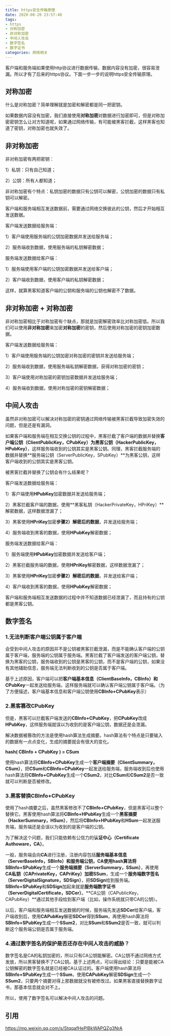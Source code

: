 ```yaml
---
title: https安全传输原理
date: 2020-08-20 23:57:48
tags: 
- https
- 对称加密
- 非对称加密
- 中间人攻击
- 数字签名
- 数字证书
categories: 网络相关
---
```


客户端和服务端如果使用http协议进行数据传输，数据内容没有加密，很容易泄漏。所以才有了后来的https协议。下面一步一步的说明https安全传输原理。

## 对称加密

什么是对称加密？简单理解就是加密和解密都是同一把密钥。

如果数据内容没有加密，我们直接使用**对称加密**对数据进行加密即可，但是对称加密密钥怎么让对方知道呢，如果通过网络传输，有可能被黑客拦截，这样黑客也知道了密钥，对称加密也就失效了。

## 非对称加密

非对称加密有两把密钥：

1）私钥：只有自己知道；

2）公钥：所有人都知道；

非对称加密有个特点：私钥加密的数据只有公钥可以解密，公钥加密的数据只有私钥可以解密。

客户端和服务端相互发送数据前，需要通过网络交换彼此的公钥，然后才开始相互发送数据。

客户端发送数据给服务端：

1）客户端使用服务端的公钥加密数据并发送给服务端；

2）服务端收到数据，使用服务端的私钥解密数据；

服务端发送数据给客户端：

1）服务端使用客户端的公钥加密数据并发送给客户端；

2）客户端收到数据，使用客户端的私钥解密数据；

这样，就算黑客知道客户端的公钥和服务端的公钥也解密不了数据。

## 非对称加密 + 对称加密

非对称加密相比于对称加密有个缺点，那就是加密解密效率比对称加密低。所以我们可以使用**非对称加密**来加密**对称加密**的密钥，然后使用对称加密的密钥加密数据。

客户端发送数据给服务端：

1）客户端使用服务端的公钥加密对称加密的密钥并发送给服务端；

2）服务端收到数据，使用服务端私钥解密数据，获得对称加密的密钥；

3）客户端使用对称加密的密钥加密数据并发送给服务端；

4）服务端收到数据，使用对称加密的密钥解密数据；

## 中间人攻击

虽然非对称加密可以解决对称加密的密钥通过网络传输被黑客拦截导致加密失效的问题，但是还是有漏洞。

如果客户端和服务端在相互交换公钥的过程中，黑客拦截了客户端的数据并替换**客户端公钥（ClientPublicKey，CPubKey）**为**黑客公钥（HackerPublicKey，HPubKey）**，这样服务端收到的公钥其实是黑客公钥。同理，黑客拦截服务端的数据并替换**服务端公钥（ServerPublicKey，SPubKey）**为黑客公钥，这样客户端收到的公钥其实是黑客公钥。

被黑客拦截并替换了公钥会有什么结果呢？

客户端发送数据给服务端：

1）客户端使用**HPubKey**加密数据并发送给服务端；

2）黑客拦截客户端的数据，使用**黑客私钥（HackerPrivateKey，HPriKey）**解密数据，这样数据泄漏了；

3）黑客使用**HPriKey**加密**步骤2）解密后的数据**，并发送给服务端；

4）服务端收到黑客的数据，使用**HPubKey**解密数据；

服务端发送数据给客户端：

1）服务端使用**HPubKey**加密数据并发送给客户端；

2）黑客拦截服务端的数据，使用**HPriKey**解密数据，这样数据泄漏了；

3）黑客使用**HPriKey**加密**步骤2）解密后的数据**，并发送给客户端；

4）客户端收到黑客的数据，使用**HPubKey**解密数据；

客户端和服务端相互发送数据的过程中并不知道数据已经泄漏了，而且持有的公钥都是黑客公钥。

## 数字签名

### 1.无法判断客户端公钥属于客户端

会受到中间人攻击的原因并不是公钥被黑客拦截泄漏，而是不能确认客户端的公钥属于客户端，服务端的公钥属于服务端。黑客拦截了客户端发送的客户端公钥，替换为黑客的公钥，服务端收到的公钥是黑客的公钥，而不是客户端的公钥，如果没有其他辅助信息，服务端无法判断收到的公钥是否属于客户端。

基于上述原因，客户端可以把**客户端基本信息（ClientBaseInfo，CBInfo）**和**CPubKey**一起发送给服务端，这样服务端就可以确认客户端公钥属于客户端。（为了方便描述，客户端基本信息和客户端公钥使用**CBInfo+CPubKey**表示）

### 2.黑客篡改CPubKey

但是，黑客可以拦截客户端发送的**CBInfo+CPubKey**，把**CPubKey**改成**HPubKey**，这样服务端就误以为收到的是客户端公钥，数据还是会泄漏。

解决数据被篡改的方法是使用hash算法生成摘要。hash算法有个特点是只要输入的数据有一点点变化，生成的摘要就会有很大的变化。

**hash( CBInfo + CPubKey ) = CSum**

使用hash算法将**CBInfo+CPubKey**生成一个**客户端摘要（ClientSummary，CSum）**，把**CSum**和**CBInfo+CPubKey**一起发送给服务端，服务端收到后也使用hash算法将**CBInfo+CPubKey**生成一个**CSum2**，对比**CSum**和**CSum2**是否一致就可以判断是否被修改。

### 3.黑客替换CBInfo+CPubKey

使用了hash摘要之后，虽然黑客修改不了**CBInfo+CPubKey**，但是黑客可以整个替换它。黑客使用hash算法将**CBInfo+HPubKey**生成一个**黑客摘要（HackerSummary，HSum）**，然后将**CBInfo+HPubKey**和**HSum**一起发送服务端，服务端还是会误以为收到的是客户端的公钥。

为了解决这个问题，我们只能依赖有公信力的**认证中心（Certificate Authoware，CA）**。

一般，服务端会向**CA**进行注册，注册内容包括**服务端基本信息（ServerBaseInfo，SBInfo）**和服务端公钥，**CA**使用hash算法将**SBInfo+SPubKey**生成一个**服务端摘要（ServerSummary，SSum）**，再使用**CA私钥（CAPrivateKey，CAPriKey）**加密**SSum**，生成一个**服务端数字签名（ServerDigitalSignature，SDSign）**，把**SDSign**给到服务端。**SBInfo+SPubKey**和**SDSign**加起来就是**服务端数字证书（ServerDigitalCertificate，SDCer）**。**CA公钥（CAPublicKey，CAPubKey）**通过其他手段给到客户端（比如，操作系统就只带CA的公钥）。

以后，客户端和服务端相互发送数据的时候，服务端先发送**SDCer**给客户端，客户端收到后，使用**CAPubKey**解密**SDCer**得到**SSum**，再使用hash算法将**SBInfo+SPubKey**生成一个**SSum2**，对比**SSum**和**SSum2**是否一致，就可以判断这个服务端公钥是否属于服务端。

### 4.通过数字签名的保护是否还存在中间人攻击的威胁？

数字签名是CA的私钥加密的，所以只有CA公钥能解密。CA公钥不通过网络方式发放，所以黑客替换不了CA公钥。基于上述两点，可以得出结论：只要是能被CA公钥解密的数字签名就是已经被CA认证过的。客户端使用hash算法将**SBInfo+SPubKey**生成一个**SSum**，使用**CAPubKey**解密**SDSign**生成一个**SSum2**，只要两个摘要对得上那数据就没有被修改过。如果黑客直接替换数字证书，那基本信息就会对不上。

所以，使用了数字签名可以解决中间人攻击的问题。

## 引用

https://mp.weixin.qq.com/s/StqqafHePlBkWAPQZg3NrA